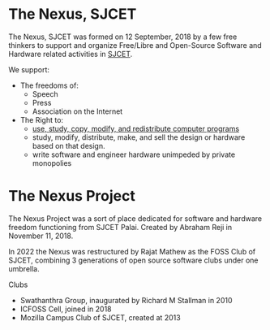 # The Nexus, SJCET
The Nexus, SJCET was formed on 12 September, 2018 by a few free thinkers to support and organize Free/Libre and Open-Source Software and Hardware related activities in [SJCET](http://nexus.sjcetpalai.ac.in). 

We support:
- The freedoms of:
  -  Speech
  -  Press
  -  Association on the Internet
- The Right to:
  - [use, study, copy, modify, and redistribute computer programs](https://www.gnu.org/philosophy/free-sw.en.html)
  - study, modify, distribute, make, and sell the design or hardware based on that design.
  - write software and engineer hardware unimpeded by private monopolies 

# The Nexus Project
The Nexus Project was a sort of place dedicated for software and hardware freedom functioning from SJCET Palai. Created by Abraham Reji in November 11, 2018. 

In 2022 the Nexus was restructured by Rajat Mathew as the FOSS Club of SJCET, combining 3 generations of open source software clubs under one umbrella.

Clubs
- Swathanthra Group, inaugurated by Richard M Stallman in 2010
- ICFOSS Cell, joined in 2018
- Mozilla Campus Club of SJCET, created at 2013
